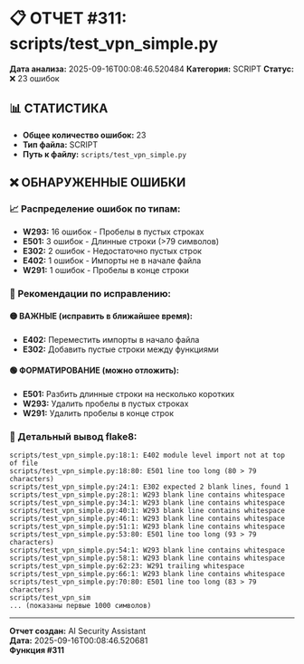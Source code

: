 # 📋 ОТЧЕТ #311: scripts/test_vpn_simple.py

**Дата анализа:** 2025-09-16T00:08:46.520484
**Категория:** SCRIPT
**Статус:** ❌ 23 ошибок

## 📊 СТАТИСТИКА

- **Общее количество ошибок:** 23
- **Тип файла:** SCRIPT
- **Путь к файлу:** `scripts/test_vpn_simple.py`

## ❌ ОБНАРУЖЕННЫЕ ОШИБКИ

### 📈 Распределение ошибок по типам:

- **W293:** 16 ошибок - Пробелы в пустых строках
- **E501:** 3 ошибок - Длинные строки (>79 символов)
- **E302:** 2 ошибок - Недостаточно пустых строк
- **E402:** 1 ошибок - Импорты не в начале файла
- **W291:** 1 ошибок - Пробелы в конце строки

### 🎯 Рекомендации по исправлению:

#### 🟡 ВАЖНЫЕ (исправить в ближайшее время):
- **E402:** Переместить импорты в начало файла
- **E302:** Добавить пустые строки между функциями

#### 🟢 ФОРМАТИРОВАНИЕ (можно отложить):
- **E501:** Разбить длинные строки на несколько коротких
- **W293:** Удалить пробелы в пустых строках
- **W291:** Удалить пробелы в конце строк

### 📝 Детальный вывод flake8:

```
scripts/test_vpn_simple.py:18:1: E402 module level import not at top of file
scripts/test_vpn_simple.py:18:80: E501 line too long (80 > 79 characters)
scripts/test_vpn_simple.py:24:1: E302 expected 2 blank lines, found 1
scripts/test_vpn_simple.py:28:1: W293 blank line contains whitespace
scripts/test_vpn_simple.py:34:1: W293 blank line contains whitespace
scripts/test_vpn_simple.py:40:1: W293 blank line contains whitespace
scripts/test_vpn_simple.py:46:1: W293 blank line contains whitespace
scripts/test_vpn_simple.py:51:1: W293 blank line contains whitespace
scripts/test_vpn_simple.py:53:80: E501 line too long (93 > 79 characters)
scripts/test_vpn_simple.py:54:1: W293 blank line contains whitespace
scripts/test_vpn_simple.py:58:1: W293 blank line contains whitespace
scripts/test_vpn_simple.py:62:23: W291 trailing whitespace
scripts/test_vpn_simple.py:66:1: W293 blank line contains whitespace
scripts/test_vpn_simple.py:70:80: E501 line too long (83 > 79 characters)
scripts/test_vpn_sim
... (показаны первые 1000 символов)
```

---
**Отчет создан:** AI Security Assistant  
**Дата:** 2025-09-16T00:08:46.520681  
**Функция #311**
